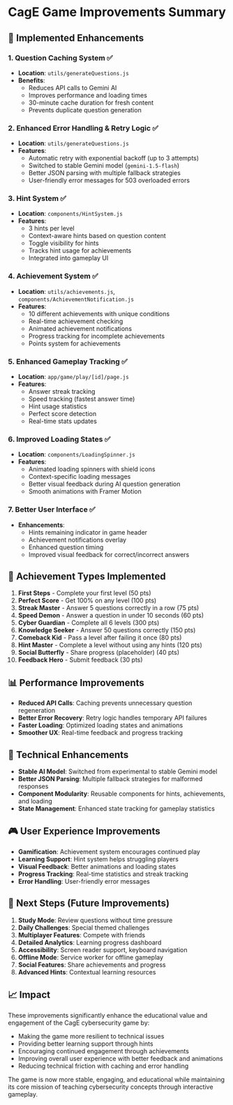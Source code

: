 # CagE Game Improvements Summary

## 🚀 Implemented Enhancements

### 1. **Question Caching System** ✅
- **Location**: `utils/generateQuestions.js`
- **Benefits**: 
  - Reduces API calls to Gemini AI
  - Improves performance and loading times
  - 30-minute cache duration for fresh content
  - Prevents duplicate question generation

### 2. **Enhanced Error Handling & Retry Logic** ✅
- **Location**: `utils/generateQuestions.js`
- **Features**:
  - Automatic retry with exponential backoff (up to 3 attempts)
  - Switched to stable Gemini model (`gemini-1.5-flash`)
  - Better JSON parsing with multiple fallback strategies
  - User-friendly error messages for 503 overloaded errors

### 3. **Hint System** ✅
- **Location**: `components/HintSystem.js`
- **Features**:
  - 3 hints per level
  - Context-aware hints based on question content
  - Toggle visibility for hints
  - Tracks hint usage for achievements
  - Integrated into gameplay UI

### 4. **Achievement System** ✅
- **Location**: `utils/achievements.js`, `components/AchievementNotification.js`
- **Features**:
  - 10 different achievements with unique conditions
  - Real-time achievement checking
  - Animated achievement notifications
  - Progress tracking for incomplete achievements
  - Points system for achievements

### 5. **Enhanced Gameplay Tracking** ✅
- **Location**: `app/game/play/[id]/page.js`
- **Features**:
  - Answer streak tracking
  - Speed tracking (fastest answer time)
  - Hint usage statistics
  - Perfect score detection
  - Real-time stats updates

### 6. **Improved Loading States** ✅
- **Location**: `components/LoadingSpinner.js`
- **Features**:
  - Animated loading spinners with shield icons
  - Context-specific loading messages
  - Better visual feedback during AI question generation
  - Smooth animations with Framer Motion

### 7. **Better User Interface** ✅
- **Enhancements**:
  - Hints remaining indicator in game header
  - Achievement notifications overlay
  - Enhanced question timing
  - Improved visual feedback for correct/incorrect answers

## 🎯 Achievement Types Implemented

1. **First Steps** - Complete your first level (50 pts)
2. **Perfect Score** - Get 100% on any level (100 pts)
3. **Streak Master** - Answer 5 questions correctly in a row (75 pts)
4. **Speed Demon** - Answer a question in under 10 seconds (60 pts)
5. **Cyber Guardian** - Complete all 6 levels (300 pts)
6. **Knowledge Seeker** - Answer 50 questions correctly (150 pts)
7. **Comeback Kid** - Pass a level after failing it once (80 pts)
8. **Hint Master** - Complete a level without using any hints (120 pts)
9. **Social Butterfly** - Share progress (placeholder) (40 pts)
10. **Feedback Hero** - Submit feedback (30 pts)

## 📊 Performance Improvements

- **Reduced API Calls**: Caching prevents unnecessary question regeneration
- **Better Error Recovery**: Retry logic handles temporary API failures
- **Faster Loading**: Optimized loading states and animations
- **Smoother UX**: Real-time feedback and progress tracking

## 🔧 Technical Enhancements

- **Stable AI Model**: Switched from experimental to stable Gemini model
- **Better JSON Parsing**: Multiple fallback strategies for malformed responses
- **Component Modularity**: Reusable components for hints, achievements, and loading
- **State Management**: Enhanced state tracking for gameplay statistics

## 🎮 User Experience Improvements

- **Gamification**: Achievement system encourages continued play
- **Learning Support**: Hint system helps struggling players
- **Visual Feedback**: Better animations and loading states
- **Progress Tracking**: Real-time statistics and streak tracking
- **Error Handling**: User-friendly error messages

## 🚀 Next Steps (Future Improvements)

1. **Study Mode**: Review questions without time pressure
2. **Daily Challenges**: Special themed challenges
3. **Multiplayer Features**: Compete with friends
4. **Detailed Analytics**: Learning progress dashboard
5. **Accessibility**: Screen reader support, keyboard navigation
6. **Offline Mode**: Service worker for offline gameplay
7. **Social Features**: Share achievements and progress
8. **Advanced Hints**: Contextual learning resources

## 📈 Impact

These improvements significantly enhance the educational value and engagement of the CagE cybersecurity game by:

- Making the game more resilient to technical issues
- Providing better learning support through hints
- Encouraging continued engagement through achievements
- Improving overall user experience with better feedback and animations
- Reducing technical friction with caching and error handling

The game is now more stable, engaging, and educational while maintaining its core mission of teaching cybersecurity concepts through interactive gameplay.